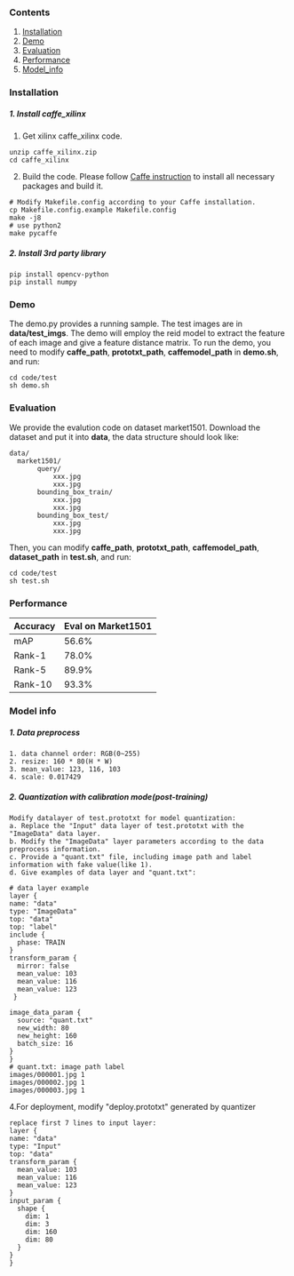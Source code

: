 ### Contents

1. [Installation](#installation)
2. [Demo](#Demo)
3. [Evaluation](#Evaluation)
4. [Performance](#performance)
5. [Model_info](#model_info)

### Installation
##### 1. Install caffe_xilinx
1. Get xilinx caffe_xilinx code.
  ```shell
  unzip caffe_xilinx.zip
  cd caffe_xilinx
  ```
2. Build the code. Please follow [Caffe instruction](http://caffe.berkeleyvision.org/installation.html) to install all necessary packages and build it.
  ```shell
  # Modify Makefile.config according to your Caffe installation.
  cp Makefile.config.example Makefile.config
  make -j8
  # use python2
  make pycaffe
  ```
##### 2. Install 3rd party library 
```
pip install opencv-python
pip install numpy
```

### Demo
The demo.py provides a running sample. The test images are in **data/test_imgs**. The demo will employ the reid model to extract the feature of each image and give a feature distance matrix.
To run the demo, you need to modify **caffe_path**, **prototxt_path**, **caffemodel_path** in **demo.sh**, and run:
```
cd code/test
sh demo.sh
```


### Evaluation
We provide the evalution code on dataset market1501. Download the dataset and put it into **data**, the data structure should look like:
  ```
data/
    market1501/
         query/
             xxx.jpg   
             xxx.jpg   
         bounding_box_train/
             xxx.jpg   
             xxx.jpg   
         bounding_box_test/
             xxx.jpg   
             xxx.jpg   
  ```
  Then, you can modify **caffe_path**, **prototxt_path**, **caffemodel_path**, **dataset_path** in **test.sh**, and run:
  ```
  cd code/test
  sh test.sh
  ```

### Performance

| Accuracy | Eval on Market1501 |
| --------- | ------------------ |
| mAP     | 56.6% |
| Rank-1  | 78.0% |
|Rank-5   | 89.9% |
|Rank-10 | 93.3% |

### Model info
##### 1. Data preprocess
  ```
1. data channel order: RGB(0~255)                  
2. resize: 160 * 80(H * W)                           
3. mean_value: 123, 116, 103
4. scale: 0.017429 
  ```
##### 2. Quantization with calibration mode(post-training)
  ```
Modify datalayer of test.prototxt for model quantization:
a. Replace the "Input" data layer of test.prototxt with the "ImageData" data layer.
b. Modify the "ImageData" layer parameters according to the data preprocess information.
c. Provide a "quant.txt" file, including image path and label information with fake value(like 1).
d. Give examples of data layer and "quant.txt":

# data layer example
  layer {
  name: "data"
  type: "ImageData"
  top: "data"
  top: "label"
  include {
    phase: TRAIN
  }
  transform_param {
    mirror: false
    mean_value: 103
    mean_value: 116
    mean_value: 123
   }

  image_data_param {
    source: "quant.txt"
    new_width: 80 
    new_height: 160
    batch_size: 16
  }
}
# quant.txt: image path label
  images/000001.jpg 1
  images/000002.jpg 1
  images/000003.jpg 1

  ```
4.For deployment, modify "deploy.prototxt" generated by quantizer
  ```
  replace first 7 lines to input layer:
layer {
  name: "data"
  type: "Input"
  top: "data"
  transform_param {
    mean_value: 103
    mean_value: 116
    mean_value: 123
  }
  input_param {
    shape {
      dim: 1
      dim: 3
      dim: 160
      dim: 80
    }
  }
}  
  ```



